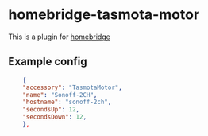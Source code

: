 # homebridge-tasmota-motor

This is a plugin for [homebridge](https://github.com/nfarina/homebridge)

## Example config

```json
 	{
 	"accessory": "TasmotaMotor",
 	"name": "Sonoff-2CH",
 	"hostname": "sonoff-2ch",
 	"secondsUp": 12,
 	"secondsDown": 12,
 	},
```